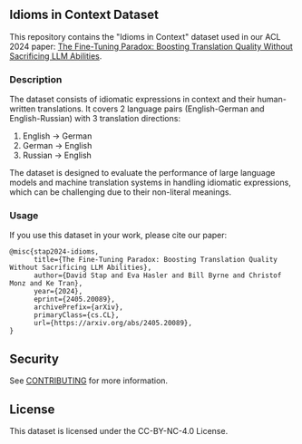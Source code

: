 ## Idioms in Context Dataset

This repository contains the "Idioms in Context" dataset used in our ACL 2024 paper: [The Fine-Tuning Paradox: Boosting Translation Quality Without Sacrificing LLM Abilities](https://arxiv.org/abs/2405.20089).

### Description
The dataset consists of idiomatic expressions in context and their human-written translations. It covers 2 language pairs (English-German and English-Russian) with 3 translation directions:
1. English &rarr; German
2. German &rarr; English
3. Russian &rarr; English

The dataset is designed to evaluate the performance of large language models and machine translation systems in handling idiomatic expressions, which can be challenging due to their non-literal meanings.

### Usage
If you use this dataset in your work, please cite our paper:

```
@misc{stap2024-idioms,
      title={The Fine-Tuning Paradox: Boosting Translation Quality Without Sacrificing LLM Abilities},
      author={David Stap and Eva Hasler and Bill Byrne and Christof Monz and Ke Tran},
      year={2024},
      eprint={2405.20089},
      archivePrefix={arXiv},
      primaryClass={cs.CL},
      url={https://arxiv.org/abs/2405.20089},
}
```

## Security

See [CONTRIBUTING](CONTRIBUTING.md#security-issue-notifications) for more information.

## License

This dataset is licensed under the CC-BY-NC-4.0 License.

